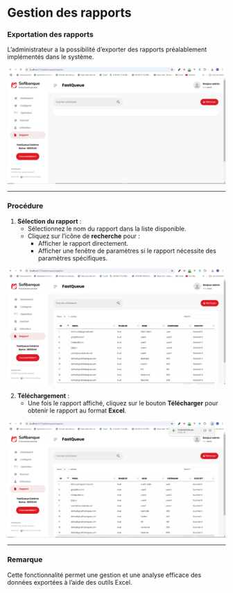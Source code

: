 # Gestion des rapports

### Exportation des rapports
L’administrateur a la possibilité d’exporter des rapports préalablement implémentés dans le système.

![Rapports](assets/rapport-1.jpg)

---

### Procédure
1. **Sélection du rapport** :
   - Sélectionnez le nom du rapport dans la liste disponible.
   - Cliquez sur l’icône de **recherche** pour :
     - Afficher le rapport directement.
     - Afficher une fenêtre de paramètres si le rapport nécessite des paramètres spécifiques.

![Liste rapport](assets/rapport-2.jpg)

2. **Téléchargement** :
   - Une fois le rapport affiché, cliquez sur le bouton **Télécharger** pour obtenir le rapport au format **Excel**.

![Télécharger le rapport](assets/rapport-3.jpg)

---

### Remarque
Cette fonctionnalité permet une gestion et une analyse efficace des données exportées à l’aide des outils Excel.
